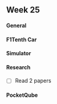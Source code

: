 ## Week 25

#### General

#### F1Tenth Car

#### Simulator

#### Research

- [ ] Read 2 papers
#### PocketQube